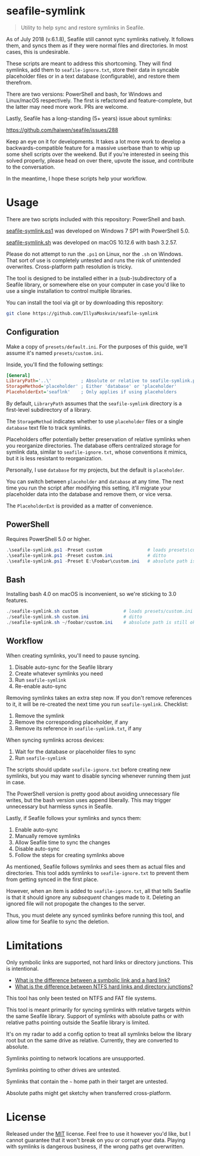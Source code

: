 # seafile-symlink

> Utility to help sync and restore symlinks in Seafile.

As of July 2018 (v.6.1.8), Seafile still cannot sync symlinks natively. It
follows them, and syncs them as if they were normal files and directories.
In most cases, this is undesirable.

These scripts are meant to address this shortcoming. They will find symlinks,
add them to `seafile-ignore.txt`, store their data in syncable placeholder
files or in a text database (configurable), and restore them therefrom.

There are two versions: PowerShell and bash, for Windows and Linux/macOS
respectively. The first is refactored and feature-complete, but the latter
may need more work. PRs are welcome.

Lastly, Seafile has a long-standing (5+ years) issue about symlinks:

https://github.com/haiwen/seafile/issues/288

Keep an eye on it for developments. It takes a lot more work to develop a
backwards-compatible feature for a massive userbase than to whip up some
shell scripts over the weekend. But if you're interested in seeing this
solved properly, please head on over there, upvote the issue, and
contribute to the conversation.

In the meantime, I hope these scripts help your workflow.



# Usage

There are two scripts included with this repository: PowerShell and bash.

[seafile-symlink.ps1](seafile-symlink.ps1) was developed on Windows 7 SP1
with PowerShell 5.0.

[seafile-symlink.sh](seafile-symlink.sh) was developed on macOS 10.12.6
with bash 3.2.57.

Please do not attempt to run the `.ps1` on Linux, nor the `.sh` on Windows.
That sort of use is completely untested and runs the risk of unintended
overwrites. Cross-platform path resolution is tricky.

The tool is designed to be installed either in a (sub-)subdirectory of
a Seafile library, or somewhere else on your computer in case you'd like
to use a single installation to control multiple libraries.

You can install the tool via git or by downloading this repository:

```bash
git clone https://github.com/IllyaMoskvin/seafile-symlink
```



## Configuration

Make a copy of `presets/default.ini`. For the purposes of this guide,
we'll assume it's named `presets/custom.ini`.

Inside, you'll find the following settings:

```ini
[General]
LibraryPath='..\'           ; Absolute or relative to seafile-symlink.ps1
StorageMethod='placeholder' ; Either 'database' or 'placeholder'
PlaceholderExt='seaflnk'    ; Only applies if using placeholders
```

By default, `LibraryPath` assumes that the `seafile-symlink` directory is
a first-level subdirectory of a library.

The `StorageMethod` indicates whether to use `placeholder` files or a
single `database` text file to track symlinks.

Placeholders offer potentially better preservation of relative symlinks
when you reorganize directories. The database offers centralized storage
for symlink data, similar to `seafile-ignore.txt`, whose conventions it
mimics, but it is less resistant to reorganization.

Personally, I use `database` for my projects, but the default is `placeholder`.

You can switch between `placeholder` and `database` at any time. The next
time you run the script after modifying this setting, it'll migrate your
placeholder data into the database and remove them, or vice versa.

The `PlaceholderExt` is provided as a matter of convenience.


## PowerShell

Requires PowerShell 5.0 or higher.

```powershell
.\seafile-symlink.ps1 -Preset custom                 # loads presets\custom.ini
.\seafile-symlink.ps1 -Preset custom.ini             # ditto
.\seafile-symlink.ps1 -Preset E:\Foobar\custom.ini   # absolute path is ok
```


## Bash

Installing bash 4.0 on macOS is inconvenient, so we're sticking to 3.0 features.

```powershell
./seafile-symlink.sh custom                 # loads presets/custom.ini
./seafile-symlink.sh custom.ini             # ditto
./seafile-symlink.sh ~/foobar/custom.ini    # absolute path is still ok
```


## Workflow

When creating symlinks, you'll need to pause syncing.

1. Disable auto-sync for the Seafile library
2. Create whatever symlinks you need
3. Run `seafile-symlink`
4. Re-enable auto-sync

Removing symlinks takes an extra step now. If you don't remove references to
it, it will be re-created the next time you run `seafile-symlink`. Checklist:

1. Remove the symlink
2. Remove the corresponding placeholder, if any
3. Remove its reference in `seafile-symlink.txt`, if any

When syncing symlinks across devices:

1. Wait for the database or placeholder files to sync
2. Run `seafile-symlink`

The scripts should update `seafile-ignore.txt` before creating new symlinks,
but you may want to disable syncing whenever running them just in case.

The PowerShell version is pretty good about avoiding unnecessary file writes,
but the bash version uses append liberally. This may trigger unnecessary but
harmless syncs in Seafile.

Lastly, if Seafile follows your symlinks and syncs them:

1. Enable auto-sync
2. Manually remove symlinks
3. Allow Seafile time to sync the changes
4. Disable auto-sync
5. Follow the steps for creating symlinks above

As mentioned, Seafile follows symlinks and sees them as actual files and
directories. This tool adds symlinks to `seafile-ignore.txt` to prevent
them from getting synced in the first place.

However, when an item is added to `seafile-ignore.txt`, all that tells
Seafile is that it should ignore any _subsequent_ changes made to it.
Deleting an ignored file will not propogate the changes to the server.

Thus, you must delete any synced symlinks before running this tool, and
allow time for Seafile to sync the deletion.



# Limitations

Only symbolic links are supported, not hard links or directory junctions.
This is intentional.

* [What is the difference between a symbolic link and a hard link?](https://stackoverflow.com/questions/185899/what-is-the-difference-between-a-symbolic-link-and-a-hard-link)
* [What is the difference between NTFS hard links and directory junctions?](https://superuser.com/questions/67870/what-is-the-difference-between-ntfs-hard-links-and-directory-junctions)

This tool has only been tested on NTFS and FAT file systems.

This tool is meant primarily for syncing symlinks with relative targets
within the same Seafile library. Support of symlinks with absolute paths
or with relative paths pointing outside the Seafile library is limited.

It's on my radar to add a config option to treat all symlinks below the
library root but on the same drive as relative. Currently, they are
converted to absolute.

Symlinks pointing to network locations are unsupported.

Symlinks pointing to other drives are untested.

Symlinks that contain the `~` home path in their target are untested.

Absolute paths might get sketchy when transferred cross-platform.



# License

Released under the [MIT](License.txt) license. Feel free to use it however
you'd like, but I cannot guarantee that it won't break on you or corrupt your
data. Playing with symlinks is dangerous business, if the wrong paths get
overwritten.

